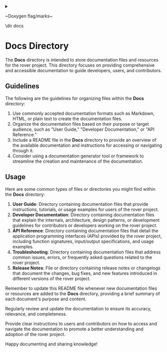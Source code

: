 <details><summary></summary></details>
<p>
~Doxygen flag/marks~
  
\dir docs
</p>

# Docs Directory

The **Docs** directory is intended to store documentation files and resources for the rover project. This directory focuses on providing comprehensive and accessible documentation to guide developers, users, and contributors.

## Guidelines

The following are the guidelines for organizing files within the **Docs** directory:

1. Use commonly accepted documentation formats such as Markdown, HTML, or plain text to create the documentation files.
2. Organize the documentation files based on their purpose or target audience, such as "User Guide," "Developer Documentation," or "API Reference."
3. Include a README file in the **Docs** directory to provide an overview of the available documentation and instructions for accessing or navigating through it.
4. Consider using a documentation generator tool or framework to streamline the creation and maintenance of the documentation.

## Usage

Here are some common types of files or directories you might find within the **Docs** directory:

1. **User Guide**: Directory containing documentation files that provide instructions, tutorials, or usage examples for users of the rover project.
2. **Developer Documentation**: Directory containing documentation files that explain the internals, architecture, design patterns, or development guidelines for contributors or developers working on the rover project.
3. **API Reference**: Directory containing documentation files that detail the application programming interfaces (APIs) provided by the rover project, including function signatures, input/output specifications, and usage examples.
4. **Troubleshooting**: Directory containing documentation files that address common issues, errors, or frequently asked questions related to the rover project.
5. **Release Notes**: File or directory containing release notes or changelogs that document the changes, bug fixes, and new features introduced in different versions of the rover project.

Remember to update this README file whenever new documentation files or resources are added to the **Docs** directory, providing a brief summary of each document's purpose and content.

Regularly review and update the documentation to ensure its accuracy, relevance, and completeness.

Provide clear instructions to users and contributors on how to access and navigate the documentation to promote a better understanding and adoption of the rover project.

Happy documenting and sharing knowledge!